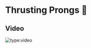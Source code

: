 # Thrusting Prongs 🍴

## Video

![type:video](https://www.youtube.com/embed/IXZ6kr4VHQw?start=338&end=355)
